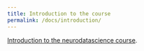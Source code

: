 ```yaml
---
title: Introduction to the course 
permalink: /docs/introduction/
---
```


[Introduction to the neurodatascience course](https://figshare.com/articles/Introduction_to_the_neurodatascience_course/9249011).
